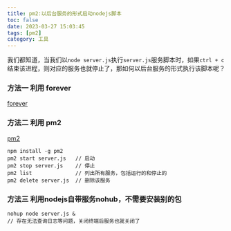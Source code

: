 ```yaml
---
title: pm2:以后台服务的形式启动nodejs脚本
toc: false
date: 2023-03-27 15:03:45
tags: [pm2]
category: 工具
---
```

我们都知道，当我们以`node server.js`执行`server.js`服务脚本时，如果`ctrl + c`结束该进程，则对应的服务也就停止了，那如何以后台服务的形式执行该脚本呢？

### 方法一 利用 forever
[forever](https://www.npmjs.com/package/forever)
### 方法二 利用 pm2
[pm2](https://www.npmjs.com/package/pm2)
```
npm install -g pm2
pm2 start server.js   // 启动
pm2 stop server.js    // 停止
pm2 list              // 列出所有服务，包括运行的和停止的
pm2 delete server.js  // 删除该服务
```
### 方法三 利用nodejs自带服务nohub，不需要安装别的包
```
nohup node server.js &
// 存在无法查询日志等问题，关闭终端后服务也就关闭了
```